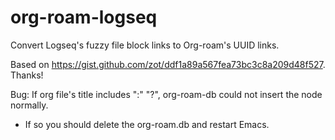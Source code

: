 # org-roam-logseq
Convert Logseq's fuzzy file block links to Org-roam's UUID links.

Based on https://gist.github.com/zot/ddf1a89a567fea73bc3c8a209d48f527. Thanks!

Bug:
If org file's title includes ":" "?", org-roam-db could not insert the node normally.
* If so you should delete the org-roam.db and restart Emacs.
